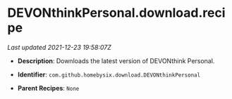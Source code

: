 # DEVONthinkPersonal.download.recipe

_Last updated 2021-12-23 19:58:07Z_

- **Description**: Downloads the latest version of DEVONthink Personal.

- **Identifier**: `com.github.homebysix.download.DEVONthinkPersonal`

- **Parent Recipes**: `None`